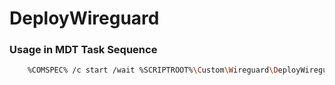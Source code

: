 # DeployWireguard

### Usage in MDT Task Sequence

```bash
	%COMSPEC% /c start /wait %SCRIPTROOT%\Custom\Wireguard\DeployWireguard.exe
```
